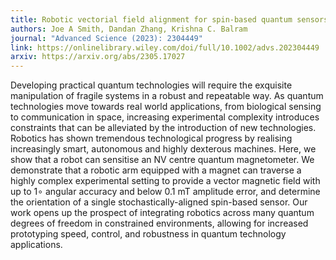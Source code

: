 ```yaml
---
title: Robotic vectorial field alignment for spin-based quantum sensors
authors: Joe A Smith, Dandan Zhang, Krishna C. Balram
journal: "Advanced Science (2023): 2304449"
link: https://onlinelibrary.wiley.com/doi/full/10.1002/advs.202304449
arxiv: https://arxiv.org/abs/2305.17027
---
```


Developing practical quantum technologies will require the exquisite manipulation of fragile systems in a robust and repeatable way. As quantum technologies move towards real world applications, from biological sensing to communication in space, increasing experimental complexity introduces constraints that can be alleviated by the introduction of new technologies. Robotics has shown tremendous technological progress by realising increasingly smart, autonomous and highly dexterous machines. Here, we show that a robot can sensitise an NV centre quantum magnetometer. We demonstrate that a robotic arm equipped with a magnet can traverse a highly complex experimental setting to provide a vector magnetic field with up to 1∘ angular accuracy and below 0.1 mT amplitude error, and determine the orientation of a single stochastically-aligned spin-based sensor. Our work opens up the prospect of integrating robotics across many quantum degrees of freedom in constrained environments, allowing for increased prototyping speed, control, and robustness in quantum technology applications.
